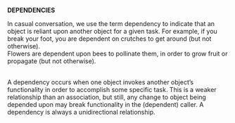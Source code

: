 **DEPENDENCIES**

In casual conversation, we use the term dependency to indicate that an object is reliant upon another object for a given task. 
For example, if you break your foot, you are dependent on crutches to get around (but not otherwise).</br>
Flowers are dependent upon bees to pollinate them, in order to grow fruit or propagate (but not otherwise).</br></br>

A dependency occurs when one object invokes another object’s functionality in order to accomplish some specific task. 
This is a weaker relationship than an association, but still, any change to object being depended upon may break 
functionality in the (dependent) caller.
A dependency is always a unidirectional relationship.
